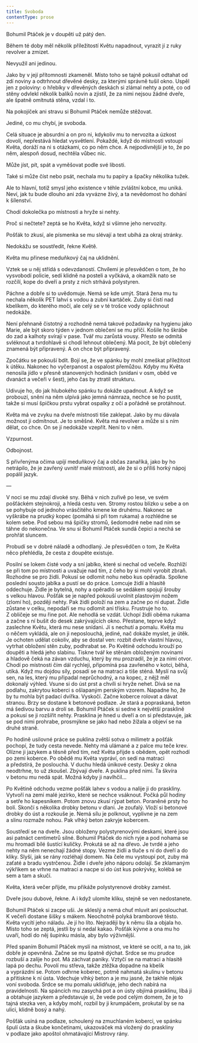 ```yaml
---
title: Svoboda
contentType: prose
---
```


<section>

Bohumil Ptáček je v doupěti už pátý den.

Během té doby měl několik příležitostí Květu napadnout, vyrazit jí z ruky revolver a zmizet.

Nevyužil ani jedinou.

Jako by v její přítomnosti zkameněl. Místo toho se tajně pokusil odtahat od zdí noviny a odtrhnout dřevěné desky, za kterými správně tušil okno. Uspěl jen z poloviny: o hřebíky v dřevěných deskách si zlámal nehty a poté, co od stěny odvlekl několik balíků novin a zjistil, že za nimi nejsou žádné dveře, ale špatně omítnutá stěna, vzdal i to.

Na pokojíček ani stravu si Bohumil Ptáček nemůže stěžovat.

Jediné, co mu chybí, je svoboda.

Celá situace je absurdní a on pro ni, kdykoliv mu to nervozita a úzkost dovolí, nepřestává hledat vysvětlení. Pokaždé, když do místnosti vstoupí Květa, doráží na ni s otázkami, co po něm chce. A nejpodivnější je to, že po něm, alespoň dosud, nechtěla vůbec nic.

Může jíst, pít, spát a vyměšovat podle své libosti.

Také si může číst nebo psát, nechala mu tu papíry a špačky několika tužek.

Ale to hlavní, totiž smysl jeho existence v téhle zvláštní kobce, mu uniká. Neví, jak tu bude dlouho ani zda vyvázne živý, a ta nevědomost ho dohání k šílenství.

Chodí dokolečka po místnosti a hryže si nehty.

Proč si nečtete? zeptá se ho Květa, když si všimne jeho nervozity.

Pošťák to zkusí, ale písmenka se mu slévají a text ubíhá za okraj stránky.

Nedokážu se soustředit, řekne Květě.

Květa mu přinese meduňkový čaj na uklidnění.

Vztek se u něj střídá s odevzdaností. Chvílemi je přesvědčen o tom, že ho vysvobodí policie, sedí klidně na posteli a vyčkává, a okamžik nato se rozčílí, kope do dveří a prsty z nich strhává polystyren.

Páchne a dobře si to uvědomuje. Nemá se kde umýt. Stará žena mu tu nechala několik PET lahví s vodou a zubní kartáček. Zuby si čistí nad kbelíkem, do kterého močí, ale celý se v té trošce vody opláchnout nedokáže.

Není přehnaně čistotný a rozhodně nemá takové požadavky na hygienu jako Marie, ale být skoro týden v jednom oblečení se mu příčí. Košile ho škrábe do zad a kalhoty svírají v pase. Tvář mu zarůstá vousy. Přesto se odmítá svléknout a tvrdohlavě si chodí lehnout oblečený. Má pocit, že být oblečený znamená být připravený. A on chce být připravený.

Zpočátku se pokouší bdít. Bojí se, že ve spánku by mohl zmeškat příležitost k útěku. Nakonec ho vyčerpanost a ospalost přemůžou. Kdyby mu Květa nenosila jídlo v přesně stanovených hodinách (snídani v osm, oběd ve dvanáct a večeři v šest), jeho čas by ztratil strukturu.

Udivuje ho, do jak hlubokého spánku tu dokáže upadnout. A když se probouzí, snění na něm ulpívá jako jemná námraza, nechce se ho pustit, takže si musí špičkou prstu vybrat ospalky z očí a pořádně se protáhnout.

Květa má ve zvyku na dveře místnosti tiše zaklepat. Jako by mu dávala možnost ji odmítnout. Je to směšné. Květa má revolver a může si s ním dělat, co chce. On se jí nedokáže vzepřít. Není to v něm.

Vzpurnost.

Odbojnost.

S přivřenýma očima upíjí meduňkový čaj a občas zanaříká, jako by ho netrápilo, že je zavřený uvnitř malé místnosti, ale že si o příliš horký nápoj popálil jazyk.

—

V noci se mu zdají divoké sny. Běhá v nich zuřivě po lese, ve svém pošťáckém stejnokroji, a hledá cestu ven. Stromy rostou blízko u sebe a on se pohybuje od jednoho vrásčitého kmene ke druhému. Nakonec se vyškrábe na prudký kopec (pomáhá si při tom rukama) a rozhlédne se kolem sebe. Pod sebou má špičky stromů, šedomodré nebe nad ním se táhne do nekonečna. Ve snu si Bohumil Ptáček sundá čepici a nechá se prohřát sluncem.

Probudí se v dobré náladě a odhodlaný. Je přesvědčen o tom, že Květa něco přehlédla, že cesta z doupěte existuje.

Posilní se lokem čisté vody a sní jablko, které si nechal od večeře. Rozhlíží se při tom po místnosti a uvažuje nad tím, z čeho by si mohl vyrobit zbraň. Rozhodne se pro židli. Pokusí se odlomit nohu nebo kus opěradla. Spolkne poslední sousto jablka a pustí se do práce. Lomcuje židlí a hlasitě oddechuje. Židle je bytelná, nohy a opěradlo se sedákem spojují šrouby s velkou hlavou. Pošťák se je napřed pokouší uvolnit plastovým nožem (zlomí ho), později nehty. Pak židli položí na zem a začne po ní dupat. Židle zůstane v celku, nepodaří se mu odlomit ani třísku. Frustruje ho to. Z obličeje se mu řine pot. Ale nehodlá se vzdát. Uchopí židli oběma rukama a začne s ní bušit do desek zakrývajících okno. Přestane, teprve když zaslechne Květu, která mu nese snídani. Jí s nechutí a pomalu. Květa mu o něčem vykládá, ale on ji neposlouchá, jediné, nač dokáže myslet, je útěk. Je ochoten udělat cokoliv, aby se dostal ven: rozbít dveře vlastní hlavou, vytrhat obložení stěn zuby, podhrabat se. Po Květině odchodu krouží po doupěti a hledá jeho slabinu. Tiskne tvář ke stěnám obloženým novinami a hladově čeká na závan vzduchu, který by mu prozradil, že je za nimi otvor. Chodí po místnosti čím dál rychleji, připomíná psa zavřeného v kotci, běhá, utíká. Když mu dojdou síly, posadí se na matraci a tiše sténá. Myslí na svůj sen, na les, který mu připadal neprůchodný, a na kopec, z nějž měl dokonalý výhled. Vsune si do úst prst a chvíli si hryže nehet. Dívá se na podlahu, zakrytou koberci s ošlapaným perským vzorem. Napadne ho, že by tu mohla být padací dvířka. Vyskočí. Začne koberce rolovat a dávat stranou. Brzy se dostane k betonové podlaze. Je stará a popraskaná, beton má šedivou barvu a drolí se. Bohumil Ptáček si sedne k největší prasklině a pokusí se ji rozšířit nehty. Prasklina je hned u dveří a on si představuje, jak se pod nimi prohrabe, prosmýkne se jako had nebo žížala a objeví se na druhé straně.

Po hodině usilovné práce se puklina zvětší sotva o milimetr a pošťák pochopí, že tudy cesta nevede. Nehty má ulámané a z palce mu teče krev. Olízne ji jazykem a těsně před tím, než Květa přijde s obědem, opět rozhodí po zemi koberce. Po obědě mu Květa vypráví, on sedí na matraci a předstírá, že poslouchá. V duchu hledá únikové cesty. Desky z okna neodtrhne, to už zkoušel. Zbývají dveře. A puklina před nimi. Ta škvíra v betonu mu nedá spát. Možná kdyby ji navlhčil…

Po Květině odchodu vezme pošťák lahev s vodou a nalije ji do praskliny. Vytvoří na zemi malé jezírko, které se nechce vsáknout. Počká půl hodiny a setře ho kapesníkem. Potom znovu zkusí rýpat beton. Poraněné prsty ho bolí. Skončí s několika drobky betonu v dlani. Je zoufalý. Vloží si betonové drobky do úst a rozkouše je. Nemá sílu je polknout, vyplivne je na zem a slinu rozmaže nohou. Pak vlhký beton zakryje kobercem.

Soustředí se na dveře. Jsou obloženy polystyrenovými deskami, které jsou asi patnáct centimetrů silné. Bohumil Ptáček do nich ryje a pod nohama se mu hromadí bílé šustící kuličky. Prokutá se až na dřevo. Je tvrdé a jeho nehty na něm nenechají žádné stopy. Vezme židli a tluče s ní do dveří a do kliky. Slyší, jak se rány rozléhají domem. Na čele mu vystoupí pot, zuby má zaťaté a bradu vystrčenou. Židle i dveře jeho náporu odolají. Se zklamaným výkřikem se vrhne na matraci a nacpe si do úst kus pokrývky, kolébá se sem a tam a skučí.

Květa, která večer přijde, mu přikáže polystyrenové drobky zamést.

Dveře jsou dubové, řekne. A i když ulomíte kliku, stejně se ven nedostanete.

Bohumil Ptáček si zacpe uši. Je skleslý a nemá chuť mluvit ani poslouchat. K večeři dostane šišky s mákem. Neochotně polyká bramborové těsto. Květa vycítí jeho náladu. Je jí ho líto. Nejraději by k němu šla a objala ho. Místo toho se zeptá, jestli by si nedal kakao. Pošťák kývne a ona mu ho uvaří, hodí do něj šupinku másla, aby bylo výživnější.

Před spaním Bohumil Ptáček myslí na místnost, ve které se ocitl, a na to, jak dobře je opevněná. Začne se mu špatně dýchat. Srdce se mu prudce rozbuší a zalije ho pot. Má záchvat paniky. Vztyčí se na matraci a hlasitě lapá po dechu. Povolí mu střeva, takže ztěžka dopadne na kbelík a vyprázdní se. Potom odhrne koberec, potmě nahmatá skulinu v betonu a přitiskne k ní ústa. Vdechuje vlhký beton a je mu jasné, že takhle nějak voní svoboda. Srdce se mu pomalu uklidňuje, jeho dech nabírá na pravidelnosti. Na spáncích mu zasychá pot a on ústy objímá prasklinu, líbá ji a obtahuje jazykem a představuje si, že vede pod celým domem, že je to tajná stezka ven, a kdyby mohl, rozbil by ji krumpáčem, prokutal by se na ulici, klidně bosý a nahý.

Pošťák usíná na podlaze, schoulený na zmuchlaném koberci, ve spánku špulí ústa a škube končetinami, ukazováček má vložený do praskliny v podlaze jako apoštol ohmatávající Mistrovy rány.

</section>
